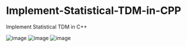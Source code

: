 # Implement-Statistical-TDM-in-CPP
Implement Statistical TDM in C++

![image](https://user-images.githubusercontent.com/66343787/122701934-2d333e80-d203-11eb-81ce-f4f6eebfcadd.png)
![image](https://user-images.githubusercontent.com/66343787/122701976-46d48600-d203-11eb-8d55-33f11582f05c.png)
![image](https://user-images.githubusercontent.com/66343787/122702003-59e75600-d203-11eb-9830-5c0a0d3b40c3.png)
